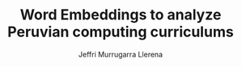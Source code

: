 ---
paperId: 14
author: Jeffri Murrugarra Llerena
publicationauthor: Murrugarra Llerena, J.
title: Word Embeddings to analyze Peruvian computing curriculums
pdf: --
poster: Poster_Jeffri_Murrugarra
alt: --
type: Poster
topic: Applications
subtopic: Deep Learning
link: 
conference: icml
year: 2020
tags: icml-2020
location: Virtual
---